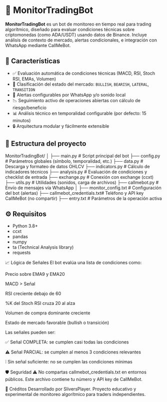 # 🧠 MonitorTradingBot

**MonitorTradingBot** es un bot de monitoreo en tiempo real para trading algorítmico, diseñado para evaluar condiciones técnicas sobre criptomonedas (como ADA/USDT) usando datos de Binance. Incluye análisis de contexto de mercado, alertas condicionales, e integración con WhatsApp mediante CallMeBot.

## 🚀 Características

- ✅ Evaluación automática de condiciones técnicas (MACD, RSI, Stoch RSI, EMAs, Volumen)
- 🧭 Clasificación del estado del mercado: `BULLISH`, `BEARISH`, `LATERAL`, `TRANSITION`
- 🔔 Alertas configurables por WhatsApp y/o sonido local
- 📉 Seguimiento activo de operaciones abiertas con cálculo de riesgo/beneficio
- 📊 Análisis técnico en temporalidad configurable (por defecto: 15 minutos)
- 🔒 Arquitectura modular y fácilmente extensible

## 📂 Estructura del proyecto
MonitorTradingBot/
│
├── main.py # Script principal del bot
├── config.py # Parámetros globales (símbolo, temporalidad, etc.)
├── data.py # Descarga y formateo de datos OHLCV
├── indicators.py # Cálculo de indicadores técnicos
├── analysis.py # Evaluación de condiciones y checklist de entrada
├── exchange.py # Conexión con exchange (ccxt)
├── utils.py # Utilidades (sonidos, carga de archivos)
├── callmebot.py # Envío de mensajes vía WhatsApp
│
├── monitor_config.txt # Configuración del bot (alertas)
├── callmebot_credentials.txt# Teléfono y API key CallMeBot (no compartir)
├── entry.txt # Parámetros de la operación activa

## ⚙️ Requisitos

- Python 3.8+
- ccxt
- pandas
- numpy
- ta (Technical Analysis library)
- requests

📈 Lógica de Señales
El bot evalúa una lista de condiciones como:

Precio sobre EMA9 y EMA20

MACD > Señal

RSI creciente debajo de 60

%K del Stoch RSI cruza 20 al alza

Volumen de compra dominante creciente

Estado de mercado favorable (bullish o transición)

Las señales pueden ser:

✅ Señal COMPLETA: se cumplen casi todas las condiciones

⚠️ Señal PARCIAL: se cumplen al menos 3 condiciones relevantes

❕ Sin señal suficiente: no se cumplen las condiciones mínimas

🛡️ Seguridad
⚠️ No compartas callmebot_credentials.txt en entornos públicos. Este archivo contiene tu número y API key de CallMeBot.

🤖 Créditos
Desarrollado por SliversPlayer. Proyecto educativo y experimental de monitoreo algorítmico para traders independientes.
